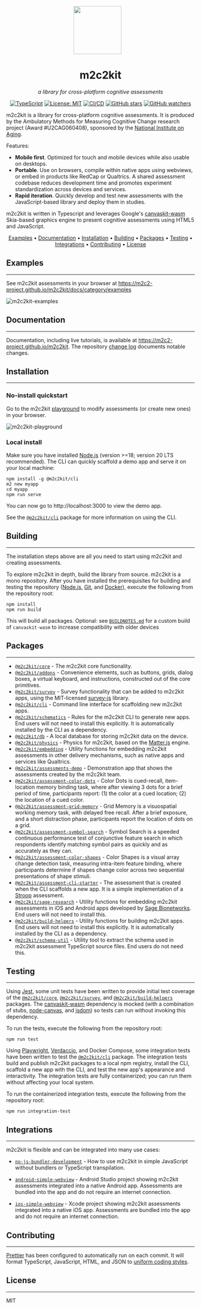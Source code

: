 <div align="center">
<img style="margin-right: 16px;" src=".github/images/m2c2.svg" width="128" />
<h1>m2c2kit</h1>

_a library for cross-platform cognitive assessments_

[![TypeScript](https://img.shields.io/badge/-TypeScript-007ACC?style=flat-square&logo=typescript&logoColor=white)](https://www.typescriptlang.org)
[![License: MIT](https://img.shields.io/badge/License-MIT-blue.svg)](https://opensource.org/licenses/MIT)
[![CI/CD](https://github.com/m2c2-project/m2c2kit/actions/workflows/ci.yml/badge.svg)](https://github.com/m2c2-project/m2c2kit/actions/workflows/ci.yml)
[![GitHub stars](https://img.shields.io/github/stars/m2c2-project/m2c2kit.svg?style=social)](https://GitHub.com/m2c2-project/m2c2kit/stargazers/)
[![GitHub watchers](https://img.shields.io/github/watchers/m2c2-project/m2c2kit.svg?style=social)](https://GitHub.com/m2c2-project/m2c2kit/watchers/)

</div>

m2c2kit is a library for cross-platform cognitive assessments. It is produced by the Ambulatory Methods for Measuring Cognitive Change research project (Award #U2CAG060408), sponsored by the [National Institute on Aging](https://www.nia.nih.gov/).

Features:

- **Mobile first**. Optimized for touch and mobile devices while also usable on desktops.
- **Portable**. Use on browsers, compile within native apps using webviews, or embed in products like RedCap or Qualtrics. A shared assessment codebase reduces development time and promotes experiment standardization across devices and services.
- **Rapid iteration**. Quickly develop and test new assessments with the JavaScript-based library and deploy them in studies.

m2c2kit is written in Typescript and leverages Google's [canvaskit-wasm](https://www.npmjs.com/package/canvaskit-wasm) Skia-based graphics engine to present cognitive assessments using HTML5 and JavaScript.

<div align="center">

[Examples](#examples) •
[Documentation](#documentation) •
[Installation](#installation) •
[Building](#building) •
[Packages](#packages) •
[Testing](#testing) •
[Integrations](#integrations) •
[Contributing](#contributing) •
[License](#license)

</div>

## Examples

---

See m2c2kit assessments in your browser at https://m2c2-project.github.io/m2c2kit/docs/category/examples

![m2c2kit-examples](.github/images/m2c2kit-examples.gif)

## Documentation

---

Documentation, including live tutorials, is available at https://m2c2-project.github.io/m2c2kit. The repository [change log](CHANGELOG.md) documents notable changes.

## Installation

---

### No-install quickstart

Go to the m2c2kit [playground](https://m2c2-project.github.io/m2c2kit/playground/) to modify assessments (or create new ones) in your browser.

![m2c2kit-playground](.github/images/m2c2kit-playground.gif)

### Local install

Make sure you have installed [Node.js](https://nodejs.org) (version >=18; version 20 LTS recommended). The CLI can quickly scaffold a demo app and serve it on your local machine:

```
npm install -g @m2c2kit/cli
m2 new myapp
cd myapp
npm run serve
```

You can now go to http://localhost:3000 to view the demo app.

See the [`@m2c2kit/cli`](packages/cli) package for more information on using the CLI.

## Building

---

The installation steps above are all you need to start using m2c2kit and creating assessments.

To explore m2c2kit in depth, build the library from source. m2c2kit is a mono repository. After you have installed the prerequisites for building and testing the repository ([Node.js](https://nodejs.org), [Git](https://git-scm.com/), and [Docker](https://www.docker.com/)), execute the following from the repository root:

```
npm install
npm run build
```

This will build all packages. Optional: see [`BUILDNOTES.md`](BUILDNOTES.md) for a custom build of `canvaskit-wasm` to increase compatibility with older devices

## Packages

---

- [`@m2c2kit/core`](packages/core) - The m2c2kit core functionality.
- [`@m2c2kit/addons`](packages/addons) - Convenience elements, such as buttons, grids, dialog boxes, a virtual keyboard, and instructions, constructed out of the core primitives.
- [`@m2c2kit/survey`](packages/survey) - Survey functionality that can be added to m2c2kit apps, using the MIT-licensed [survey-js](https://www.npmjs.com/package/surveyjs) library.
- [`@m2c2kit/cli`](packages/cli) - Command line interface for scaffolding new m2c2kit apps.
- [`@m2c2kit/schematics`](packages/schematics) - Rules for the m2c2kit CLI to generate new apps. End users will not need to install this explicitly. It is automatically installed by the CLI as a dependency.
- [`@m2c2kit/db`](packages/db) - A local database for storing m2c2kit data on the device.
- [`@m2c2kit/physics`](packages/physics) - Physics for m2c2kit, based on the [Matter.js](https://www.npmjs.com/package/matter-js) engine.
- [`@m2c2kit/embedding`](packages/embedding) - Utility functions for embedding m2c2kit assessments in other delivery mechanisms, such as native apps and services like Qualtrics.
- [`@m2c2kit/assessments-demo`](packages/assessments-demo) - Demonstration app that shows the assessments created by the m2c2kit team.
- [`@m2c2kit/assessment-color-dots`](packages/assessment-color-dots) - Color Dots is cued-recall, item-location memory binding task, where after viewing 3 dots for a brief period of time, participants report: (1) the color at a cued location; (2) the location of a cued color.
- [`@m2c2kit/assessment-grid-memory`](packages/assessment-grid-memory) - Grid Memory is a visuospatial working memory task, with delayed free recall. After a brief exposure, and a short distraction phase, participants report the location of dots on a grid.
- [`@m2c2kit/assessment-symbol-search`](packages/assessment-symbol-search) - Symbol Search is a speeded continuous performance test of conjunctive feature search in which respondents identify matching symbol pairs as quickly and as accurately as they can.
- [`@m2c2kit/assessment-color-shapes`](packages/assessment-color-shapes) - Color Shapes is a visual array change detection task, measuring intra-item feature binding, where participants determine if shapes change color across two sequential presentations of shape stimuli.
- [`@m2c2kit/assessment-cli-starter`](packages/assessment-cli-starter) - The assessment that is created when the CLI scaffolds a new app. It is a simple implementation of a [Stroop](https://en.wikipedia.org/wiki/Stroop_effect) assessment.
- [`@m2c2kit/sage-research`](packages/sage-research) - Utility functions for embedding m2c2kit assessments in iOS and Android apps developed by [Sage Bionetworks](https://sagebionetworks.org/). End users will not need to install this.
- [`@m2c2kit/build-helpers`](packages/build-helpers) - Utility functions for building m2c2kit apps. End users will not need to install this explicitly. It is automatically installed by the CLI as a dependency.
- [`@m2c2kit/schema-util`](packages/schema-util) - Utility tool to extract the schema used in m2c2kit assessment TypeScript source files. End users do not need this.

## Testing

---

Using [Jest](https://jestjs.io/), some unit tests have been written to provide initial test coverage of the [`@m2c2kit/core`](packages/core), [`@m2c2kit/survey`](packages/survey), and [`@m2c2kit/build-helpers`](packages/build-helpers) packages. The [canvaskit-wasm](https://www.npmjs.com/package/canvaskit-wasm) dependency is mocked (with a combination of stubs, [node-canvas](https://www.npmjs.com/package/canvas), and [jsdom](https://www.npmjs.com/package/jsdom)) so tests can run without invoking this dependency.

To run the tests, execute the following from the repository root:

```
npm run test
```

Using [Playwright](https://playwright.dev/), [Verdaccio](https://verdaccio.org/), and Docker Compose, some integration tests have been written to test the [`@m2c2kit/cli`](packages/cli) package. The integration tests build and publish m2c2kit packages to a local npm registry, install the CLI, scaffold a new app with the CLI, and test the new app's appearance and interactivity. The integration tests are fully containerized; you can run them without affecting your local system.

To run the containerized integration tests, execute the following from the repository root:

```
npm run integration-test
```

## Integrations

---

m2c2kit is flexible and can be integrated into many use cases:

- [`no-js-bundler-development`](examples/no-js-bundler-development/) - How to use m2c2kit in simple JavaScript without bundlers or TypeScript transpilation.

- [`android-simple-webview`](examples/android-simple-webview/) - Android Studio project showing m2c2kit assessments integrated into a native Android app. Assessments are bundled into the app and do not require an internet connection.

- [`ios-simple-webview`](examples/ios-simple-webview/) - Xcode project showing m2c2kit assessments integrated into a native iOS app. Assessments are bundled into the app and do not require an internet connection.

## Contributing

---

[Prettier](https://prettier.io/) has been configured to automatically run on each commit. It will format TypeScript, JavaScript, HTML, and JSON to [uniform coding styles](https://prettier.io/docs/en/why-prettier.html).

## License

---

MIT
